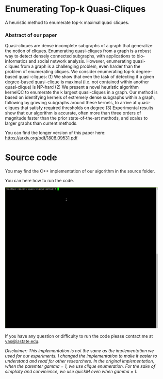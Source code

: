 # Enumerating Top-k Quasi-Cliques
A heuristic method to enumerate top-k maximal quasi cliques.

### Abstract of our paper
  Quasi-cliques are dense incomplete subgraphs of a graph that generalize the notion of cliques. Enumerating quasi-cliques from a graph is a robust way to detect densely connected subgraphs, with applications to bio-informatics and social network analysis. However, enumerating quasi-cliques from a graph is a challenging problem, even harder than the problem of enumerating cliques. We consider enumerating top-k degree-based quasi-cliques: (1) We show that even the task of detecting if a given degree-based quasi-clique is maximal (i.e. not contained within another quasi-clique) is NP-hard (2) We present a novel heuristic algorithm kernelQC to enumerate the k largest quasi-cliques in a graph. Our method is based on identifying kernels of extremely dense subgraphs within a graph, following by growing subgraphs around these kernels, to arrive at quasi-cliques that satisfy required thresholds on degree (3) Experimental results show that our algorithm is accurate, often more than three orders of magnitude faster than the prior state-of-the-art methods, and scales to larger graphs than current methods.

You can find the longer version of this paper here: https://arxiv.org/pdf/1808.09531.pdf

# Source code

You may find the C++ implementation of our algorithm in the source folder. 

You can here how to run the code.

<p align="center">
  <img src="demo/quasiclique.gif"/>
</p>

If you have any question or difficulty to run the code please contact me at vas@iastate.edu.


_Disclaimer: This implementation is not the same as the implementation we used for our experiments. I changed the implementation to make it easier to understand and read for other researchers. In the original implementation, when the paremter gamma = 1, we use clique enumeration. For the sake of simplcity and convinience, we use quickM even when gamma = 1._
